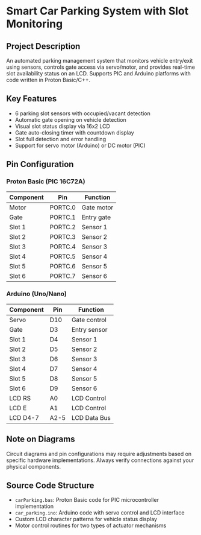 # Smart Car Parking System with Slot Monitoring

## Project Description
An automated parking management system that monitors vehicle entry/exit using sensors, controls gate access via servo/motor, and provides real-time slot availability status on an LCD. Supports PIC and Arduino platforms with code written in Proton Basic/C++.

## Key Features
- 6 parking slot sensors with occupied/vacant detection
- Automatic gate opening on vehicle detection
- Visual slot status display via 16x2 LCD
- Gate auto-closing timer with countdown display
- Slot full detection and error handling
- Support for servo motor (Arduino) or DC motor (PIC)

## Pin Configuration

### Proton Basic (PIC 16C72A)
| Component | Pin    | Function   |
|-----------|--------|------------|
| Motor     | PORTC.0| Gate motor |
| Gate      | PORTC.1| Entry gate |
| Slot 1    | PORTC.2| Sensor 1   |
| Slot 2    | PORTC.3| Sensor 2   |
| Slot 3    | PORTC.4| Sensor 3   |
| Slot 4    | PORTC.5| Sensor 4   |
| Slot 5    | PORTC.6| Sensor 5   |
| Slot 6    | PORTC.7| Sensor 6   |

### Arduino (Uno/Nano)
| Component | Pin  | Function       |
|-----------|------|----------------|
| Servo     | D10  | Gate control   |
| Gate      | D3   | Entry sensor   |
| Slot 1    | D4   | Sensor 1       |
| Slot 2    | D5   | Sensor 2       |
| Slot 3    | D6   | Sensor 3       |
| Slot 4    | D7   | Sensor 4       |
| Slot 5    | D8   | Sensor 5       |
| Slot 6    | D9   | Sensor 6       |
| LCD RS    | A0   | LCD Control    |
| LCD E     | A1   | LCD Control    |
| LCD D4-7  | A2-5 | LCD Data Bus   |

## Note on Diagrams
Circuit diagrams and pin configurations may require adjustments based on specific hardware implementations. Always verify connections against your physical components.

## Source Code Structure
- `carParking.bas`: Proton Basic code for PIC microcontroller implementation
- `car_parking.ino`: Arduino code with servo control and LCD interface
- Custom LCD character patterns for vehicle status display
- Motor control routines for two types of actuator mechanisms
